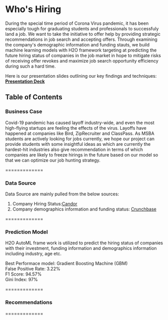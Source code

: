 # Who's Hiring
During the special time period of Corona Virus pandemic, it has been especially tough for graduating students and professionals to successfuly land a job. We want to take the initiative to offer help by providing strategic recommendations in job search and accepting offers. Through examining the company's demographic information and funding stauts, we build machine learning models with H2O framework targeting at predicting the future hiring status of companies in the job market in hope to mitigate risks of receiving offer revokes and maximize job search opportunity efficiency during such a hard time.  

Here is our presentation slides outlining our key findings and techniques: 
[**Presentation Deck**](https://docs.google.com/presentation/d/1YMKYkbKYqozCvDENr0-M3S9cd15C8SJhXGpVFj_Mb3Q/edit?usp=sharing)

## Table of Contents



### Business Case

Covid-19 pandemic has caused layoff industry-wide, and even the most high-flying startups are feeling the effects of the virus. Layoffs have happened at companies like Bird, ZipRecruiter and ClassPass. As MSBA students are actively looking for jobs currently, we hope our project can provide students with some insightful ideas as which are currently the hardest-hit industries also give recommendation in terms of which companies are likely to freeze hirings  in the future based on our model so that we can optimize our job hunting strategy. 

=============

### Data Source

Data Source are mainly pulled from the below sources: 
1. Company Hiring Status:[Candor](https://candor.co/hiring-freezes/)
2. Company demographics information and funding status: [Crunchbase](https://www.crunchbase.com/)

=============


### Prediction Model

H2O AutoML frame work is utilized to predict the hiring status of companies with their investment, funding information and demographics information including industry, age etc. 

Best Performace model: Gradient Boosting Machine (GBM)<br>
False Positive Rate: 3.22% <br>
F1 Score: 94.57%<br>
Gini Index: 97%

=============


### Recommendations


=============
